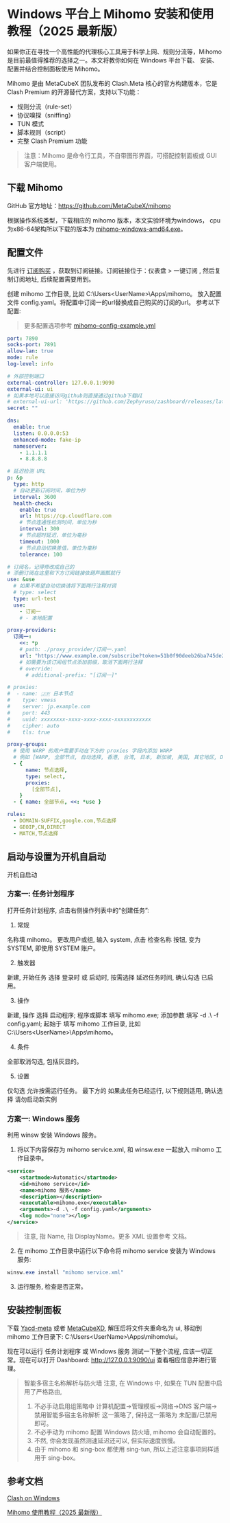 # Windows 平台上 Mihomo 安装和使用教程（2025 最新版）

如果你正在寻找一个高性能的代理核心工具用于科学上网、规则分流等，Mihomo 是目前最值得推荐的选择之一。本文将教你如何在 Windows 平台下载、 安装、配置并结合控制面板使用 Mihomo。

Mihomo 是由 MetaCubeX 团队发布的 Clash.Meta 核心的官方构建版本，它是 Clash Premium 的开源替代方案，支持以下功能：

- 规则分流（rule-set）
- 协议嗅探（sniffing）
- TUN 模式
- 脚本规则（script）
- 完整 Clash Premium 功能

> 注意：Mihomo 是命令行工具，不自带图形界面，可搭配控制面板或 GUI 客户端使用。

## 下载 Mihomo

GitHub 官方地址：<https://github.com/MetaCubeX/mihomo>

根据操作系统类型，下载相应的 mihomo 版本，本文实验环境为windows， cpu为x86-64架构所以下载的版本为 [mihomo-windows-amd64.exe](https://github.com/MetaCubeX/mihomo/releases/download/v1.19.12/mihomo-windows-amd64-v3-v1.19.12.zip)。

## 配置文件

先进行 [订阅购买](https://github.com/proxyguide/jichang-recommend) ，获取到订阅链接。订阅链接位于：仪表盘 > 一键订阅 , 然后复制订阅地址, 后续配置需要用到。

创建 mihomo 工作目录, 比如 C:\Users\<UserName>\Apps\mihomo。 放入配置文件 config.yaml。将配置中订阅一的url替换成自己购买的订阅的url。
参考以下配置:
> 更多配置选项参考 [mihomo-config-example.yml](mihomo-config-example.yml)

```yaml
port: 7890
socks-port: 7891
allow-lan: true
mode: rule
log-level: info

# 外部控制端口
external-controller: 127.0.0.1:9090
external-ui: ui
# 如果本地可以直接访问github则直接通过github下载UI
# external-ui-url: 'https://github.com/Zephyruso/zashboard/releases/latest/download/dist.zip'
secret: ""

dns:
  enable: true
  listen: 0.0.0.0:53
  enhanced-mode: fake-ip
  nameserver:
    - 1.1.1.1
    - 8.8.8.8

# 延迟检测 URL
p: &p
  type: http
  # 自动更新订阅时间，单位为秒
  interval: 3600
  health-check:
    enable: true
    url: https://cp.cloudflare.com
    # 节点连通性检测时间，单位为秒
    interval: 300
    # 节点超时延迟，单位为毫秒
    timeout: 1000
    # 节点自动切换差值，单位为毫秒
    tolerance: 100

# 订阅名，记得修改成自己的
# 添删订阅在这里和下方订阅链接依葫芦画瓢就行
use: &use
  # 如果不希望自动切换请将下面两行注释对调
  # type: select
  type: url-test
  use:
    - 订阅一
    # - 本地配置

proxy-providers:
  订阅一:
    <<: *p
    # path: ./proxy_provider/订阅一.yaml
    url: "https://www.example.com/subscribe?token=51b0f90deeb26ba745de2e60959583c8"
    # 如需要为该订阅组节点添加前缀，取消下面两行注释
    # override:
      # additional-prefix: "[订阅一]"

# proxies:
#  - name: 🇯🇵 日本节点
#    type: vmess
#    server: jp.example.com
#    port: 443
#    uuid: xxxxxxxx-xxxx-xxxx-xxxx-xxxxxxxxxxxx
#    cipher: auto
#    tls: true

proxy-groups:
  # 使用 WARP 的用户需要手动在下方的 proxies 字段内添加 WARP
  # 例如 [WARP, 全部节点, 自动选择, 香港, 台湾, 日本, 新加坡, 美国, 其它地区, DIRECT],
  - {
      name: 节点选择,
      type: select,
      proxies:
        [全部节点],
    }
  - { name: 全部节点, <<: *use }

rules:
  - DOMAIN-SUFFIX,google.com,节点选择
  - GEOIP,CN,DIRECT
  - MATCH,节点选择
```

## 启动与设置为开机自启动

开机自启动

### 方案一: 任务计划程序
打开任务计划程序, 点击右侧操作列表中的“创建任务”:

1. 常规

名称填 mihomo。 更改用户或组, 输入 system, 点击 检查名称 按钮, 变为 SYSTEM, 即使用 SYSTEM 账户。

2. 触发器

新建, 开始任务 选择 登录时 或 启动时, 按需选择 延迟任务时间, 确认勾选 已启用。

3. 操作

新建, 操作 选择 启动程序; 程序或脚本 填写 mihomo.exe; 添加参数 填写 -d .\ -f config.yaml; 起始于 填写 mihomo 工作目录, 比如 C:\Users\<UserName>\Apps\mihomo。

4. 条件

全部取消勾选, 包括灰显的。

5. 设置

仅勾选 允许按需运行任务。
最下方的 如果此任务已经运行, 以下规则适用, 确认选择 请勿启动新实例

### 方案一: Windows 服务

利用 winsw 安装 Windows 服务。

1. 将以下内容保存为 mihomo service.xml, 和 winsw.exe 一起放入 mihomo 工作目录中。

```xml
<service>
    <startmode>Automatic</startmode>
    <id>mihomo service</id>
    <name>mihomo 服务</name>
    <description></description>
    <executable>mihomo.exe</executable>
    <arguments>-d .\ -f config.yaml</arguments>
    <log mode="none"></log>
</service>
```
> 注意, <id> 指 Name, <name> 指 DisplayName。更多 XML 设置参考 文档。

2. 在 mihomo 工作目录中运行以下命令将 mihomo service 安装为 Windows 服务:

```powershell
winsw.exe install "mihomo service.xml"
```

3. 运行服务, 检查是否正常。

## 安装控制面板

下载 [Yacd-meta](https://ghproxy.net/https://github.com/MetaCubeX/Yacd-meta/archive/refs/heads/gh-pages.zip) 或者 [MetaCubeXD](https://ghproxy.net/https://github.com/MetaCubeX/metacubexd/archive/refs/heads/gh-pages.zip), 解压后将文件夹重命名为 ui, 移动到 mihomo 工作目录下: C:\Users\<UserName>\Apps\mihomo\ui。

现在可以运行 任务计划程序 或 Windows 服务 测试一下整个流程, 应该一切正常。现在可以打开 Dashboard: <http://127.0.0.1:9090/ui> 查看相应信息并进行管理。

> 智能多宿主名称解析与防火墙
> 注意, 在 Windows 中, 如果在 TUN 配置中启用了严格路由,
> 
> 1. 不必手动启用组策略中 计算机配置→管理模板→网络→DNS 客户端→禁用智能多宿主名称解析 这一策略了, 保持这一策略为 未配置/已禁用 即可。
> 2. 不必手动为 mihomo 配置 Windows 防火墙, mihomo 会自动配置的。
> 3. 不然, 你会发现虽然测速延迟还可以, 但实际速度很慢。
> 4. 由于 mihomo 和 sing-box 都使用 sing-tun, 所以上述注意事项同样适用于 sing-box。

## 参考文档

[Clash on Windows](https://senzyo.net/2023-7/)

[Mihomo 使用教程（2025 最新版）](https://www.clash.la/archives/976/)



